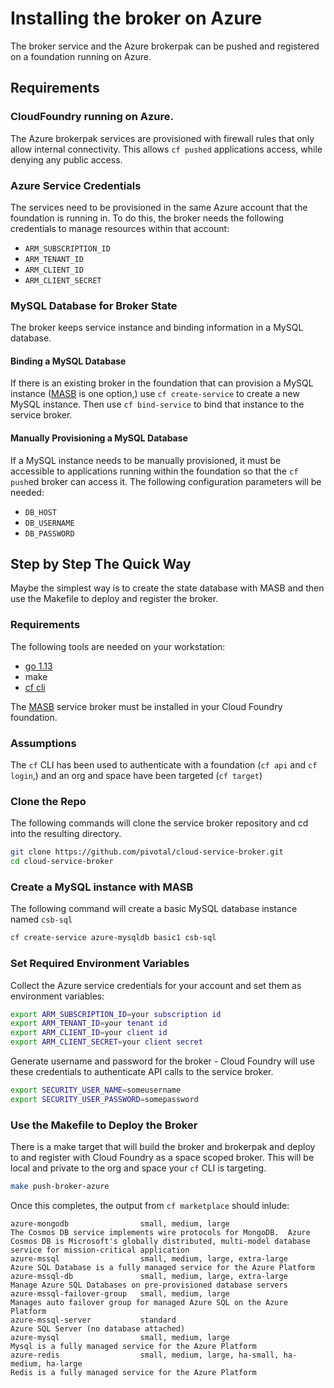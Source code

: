 # Installing the broker on Azure

The broker service and the Azure brokerpak can be pushed and registered on a foundation running on Azure.

## Requirements

### CloudFoundry running on Azure.
The Azure brokerpak services are provisioned with firewall rules that only allow internal connectivity. This allows `cf pushed` applications access, while denying any public access.

### Azure Service Credentials
The services need to be provisioned in the same Azure account that the foundation is running in. To do this, the broker needs the following credentials to manage resources within that account:
- `ARM_SUBSCRIPTION_ID`
- `ARM_TENANT_ID`
- `ARM_CLIENT_ID`
- `ARM_CLIENT_SECRET`

### MySQL Database for Broker State
The broker keeps service instance and binding information in a MySQL database. 

#### Binding a MySQL Database
If there is an existing broker in the foundation that can provision a MySQL instance ([MASB](https://github.com/Azure/meta-azure-service-broker) is one option,) use `cf create-service` to create a new MySQL instance. Then use `cf bind-service` to bind that instance to the service broker.

#### Manually Provisioning a MySQL Database
If a MySQL instance needs to be manually provisioned, it must be accessible to applications running within the foundation so that the `cf push`ed broker can access it. The following configuration parameters will be needed:
- `DB_HOST`
- `DB_USERNAME`
- `DB_PASSWORD`

## Step by Step The Quick Way
Maybe the simplest way is to create the state database with MASB and then use the Makefile to deploy and register the broker.

### Requirements
The following tools are needed on your workstation:
- [go 1.13](https://golang.org/dl/)
- make
- [cf cli](https://docs.cloudfoundry.org/cf-cli/install-go-cli.html)

The [MASB](https://github.com/Azure/meta-azure-service-broker) service broker must be installed in your Cloud Foundry foundation.

### Assumptions
The `cf` CLI has been used to authenticate with a foundation (`cf api` and `cf login`,) and an org and space have been targeted (`cf target`)

### Clone the Repo
The following commands will clone the service broker repository and cd into the resulting directory.
```bash
git clone https://github.com/pivotal/cloud-service-broker.git
cd cloud-service-broker
```
### Create a MySQL instance with MASB
The following command will create a basic MySQL database instance named `csb-sql`
```bash
cf create-service azure-mysqldb basic1 csb-sql
```

### Set Required Environment Variables
Collect the Azure service credentials for your account and set them as environment variables:
```bash
export ARM_SUBSCRIPTION_ID=your subscription id
export ARM_TENANT_ID=your tenant id
export ARM_CLIENT_ID=your client id
export ARM_CLIENT_SECRET=your client secret
```
Generate username and password for the broker - Cloud Foundry will use these credentials to authenticate API calls to the service broker.
```bash
export SECURITY_USER_NAME=someusername
export SECURITY_USER_PASSWORD=somepassword
```
### Use the Makefile to Deploy the Broker
There is a make target that will build the broker and brokerpak and deploy to and register with Cloud Foundry as a space scoped broker. This will be local and private to the org and space your `cf` CLI is targeting.
```bash
make push-broker-azure
```
Once this completes, the output from `cf marketplace` should inlude:
```
azure-mongodb                small, medium, large                                                                                                                                                                                                                      The Cosmos DB service implements wire protocols for MongoDB.  Azure Cosmos DB is Microsoft's globally distributed, multi-model database service for mission-critical application
azure-mssql                  small, medium, large, extra-large                                                                                                                                                                                                         Azure SQL Database is a fully managed service for the Azure Platform
azure-mssql-db               small, medium, large, extra-large                                                                                                                                                                                                         Manage Azure SQL Databases on pre-provisioned database servers
azure-mssql-failover-group   small, medium, large                                                                                                                                                                                                                      Manages auto failover group for managed Azure SQL on the Azure Platform
azure-mssql-server           standard                                                                                                                                                                                                                                  Azure SQL Server (no database attached)
azure-mysql                  small, medium, large                                                                                                                                                                                                                      Mysql is a fully managed service for the Azure Platform
azure-redis                  small, medium, large, ha-small, ha-medium, ha-large                                                                                                                                                                                       Redis is a fully managed service for the Azure Platform
```

